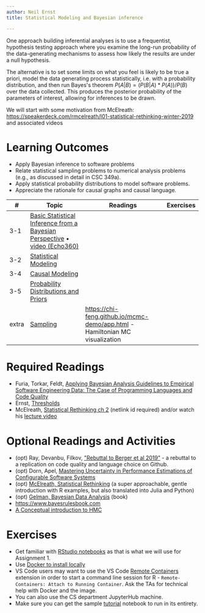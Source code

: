 ```yaml
---
author: Neil Ernst
title: Statistical Modeling and Bayesian inference

---
```


One approach building inferential analyses is to use a frequentist, hypothesis testing approach where you examine the long-run probability of the data-generating mechanisms to assess how likely the results are under a null hypothesis.

The alternative is to set some limits on what you feel is likely to be true a priori, model the data generating process statistically, i.e. with a probability distribution, and then run Bayes's theorem $P(A|B) = (P(B|A) * P(A))/P(B)$ over the data collected. This produces the posterior probability of the parameters of interest, allowing for inferences to be drawn. 

We will start with some motivation from McElreath: https://speakerdeck.com/rmcelreath/l01-statistical-rethinking-winter-2019 and associated videos


# Learning Outcomes

- Apply Bayesian inference to software problems
- Relate statistical sampling problems to numerical analysis problems (e.g., as discussed in detail in CSC 349a).
- Apply statistical probability distributions to model software problems.
- Appreciate the rationale for causal graphs and causal language. 
  

| #   | Topic                                                                       | Readings | Exercises |
| --- | --------------------------------------------------------------------------- | -------- | --------- |
| 3-1 | [Basic Statistical Inference from a  Bayesian Perspective](bayes.qmd) • [video (Echo360)](https://echo360.ca/media/2265c066-6ff8-4452-9d9f-8e48dedd804c/public) |          |           |
| 3-2 | [Statistical Modeling](models.qmd)                                           |          |           |
| 3-4 | [Causal Modeling](causal.qmd)                                                |          |           |
| 3-5 | [Probability Distributions and Priors](prior.qmd)                            |          |           |
| extra | [Sampling](sampling.qmd)                                                     | https://chi-feng.github.io/mcmc-demo/app.html - Hamiltonian MC visualization |           |

# Required Readings 

* Furia, Torkar, Feldt, [Applying Bayesian Analysis Guidelines to Empirical Software Engineering Data: The Case of Programming Languages and Code Quality](https://arxiv.org/abs/2101.12591)
* Ernst, [Thresholds](https://arxiv.org/abs/1804.02443)
* McElreath, [Statistical Rethinking ch 2](https://learning-oreilly-com.ezproxy.library.uvic.ca/library/view/statistical-rethinking-2nd/9780429639142/xhtml/10_Chapter02.xhtml) (netlink id required) and/or watch his [lecture video](https://www.youtube.com/watch?v=4WVelCswXo4)

# Optional Readings and Activities

* (opt) Ray, Devanbu, Filkov, ["Rebuttal to Berger et al 2019"](https://arxiv.org/abs/1911.07393) - a rebuttal to a replication on code quality and language choice on Github.
* (opt) Dorn, Apel, [Mastering Uncertainty in Performance Estimations of Configurable Software Systems](https://ieeexplore.ieee.org/stamp/stamp.jsp?arnumber=9286072) 
* (opt) [McElreath, Statistical Rethinking](https://xcelab.net/rm/statistical-rethinking/) (a super approachable, gentle introduction with R examples, but also translated into Julia and Python)
* (opt) [Gelman, Bayesian Data Analysis](http://www.stat.columbia.edu/~gelman/book/) (book)
* https://www.bayesrulesbook.com
* [A Conceptual introduction to HMC](https://arxiv.org/pdf/1701.02434.pdf)

# Exercises

* Get familiar with [RStudio notebooks](https://blog.rstudio.com/2016/10/05/r-notebooks/) as that is what we will use for Assignment 1.  
* Use [Docker to install locally](../docker.md)
* VS Code users may want to use the VS Code [Remote Containers](https://code.visualstudio.com/docs/remote/containers) extension in order to start a command line session for R - `Remote-Containers: Attach to Running Container`. Ask the TAs for technical help with Docker and the image.
* You can also use the CS department JupyterHub machine. 
* Make sure you can get the sample [tutorial](https://github.com/neilernst/icse_tutorial) notebook to run in its entirety.